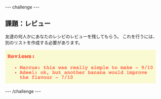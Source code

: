 --- challenge ---

## 課題：レビュー

友達の何人かにあなたのレシピのレビューを残してもらう。 これを行うには、別のリストを作成する必要があります。 

![スクリーンショット](images/recipe-reviews.png)

--- /challenge ---